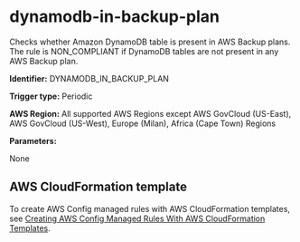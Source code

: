 # dynamodb\-in\-backup\-plan<a name="dynamodb-in-backup-plan"></a>

Checks whether Amazon DynamoDB table is present in AWS Backup plans\. The rule is NON\_COMPLIANT if DynamoDB tables are not present in any AWS Backup plan\. 

**Identifier:** DYNAMODB\_IN\_BACKUP\_PLAN

**Trigger type:** Periodic

**AWS Region:** All supported AWS Regions except AWS GovCloud \(US\-East\), AWS GovCloud \(US\-West\), Europe \(Milan\), Africa \(Cape Town\) Regions

**Parameters:**

None  

## AWS CloudFormation template<a name="w24aac11c29c17c95c15"></a>

To create AWS Config managed rules with AWS CloudFormation templates, see [Creating AWS Config Managed Rules With AWS CloudFormation Templates](aws-config-managed-rules-cloudformation-templates.md)\.